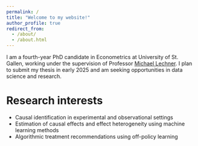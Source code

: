 ```yaml
---
permalink: /
title: "Welcome to my website!"
author_profile: true
redirect_from: 
  - /about/
  - /about.html
---
```


I am a fourth-year PhD candidate in Econometrics at University of St. Gallen, working under the supervision of Professor [Michael Lechner](https://www.michael-lechner.eu/). I plan to submit my thesis in early 2025 and am seeking opportunities in data science and research.

Research interests
======
* Causal identification in experimental and observational settings
* Estimation of causal effects and effect heterogeneity using machine learning methods
* Algorithmic treatment recommendations using off-policy learning